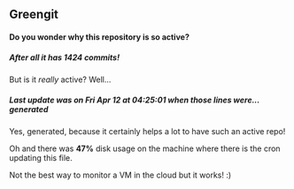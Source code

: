 ## Greengit

#### Do you wonder why this repository is so active?

##### After all it has 1424 commits!

But is it *really* active? Well...

##### Last update was on Fri Apr 12 at 04:25:01 when those lines were... generated

Yes, generated, because it certainly helps a lot to have such an active repo!

Oh and there was **47%** disk usage on the machine
where there is the cron updating this file.

Not the best way to monitor a VM in the cloud but it works! :)
